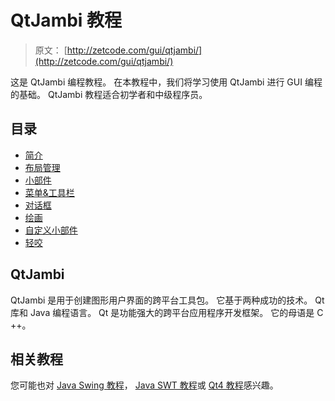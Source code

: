 # QtJambi 教程

> 原文： [http://zetcode.com/gui/qtjambi/](http://zetcode.com/gui/qtjambi/)

这是 QtJambi 编程教程。 在本教程中，我们将学习使用 QtJambi 进行 GUI 编程的基础。 QtJambi 教程适合初学者和中级程序员。

## 目录



*   [简介](introduction/)
*   [布局管理](layoutmanagement/)
*   [小部件](widgets/)
*   [菜单&工具栏](menustoolbars/)
*   [对话框](dialogs/)
*   [绘画](painting/)
*   [自定义小部件](customwidget/)
*   [轻咬](nibbles/)



## QtJambi

QtJambi 是用于创建图形用户界面的跨平台工具包。 它基于两种成功的技术。 Qt 库和 Java 编程语言。 Qt 是功能强大的跨平台应用程序开发框架。 它的母语是 C ++。

## 相关教程

您可能也对 [Java Swing 教程](/tutorials/javaswingtutorial/)， [Java SWT 教程](/gui/javaswt/)或 [Qt4 教程](/gui/qt4/)感兴趣。